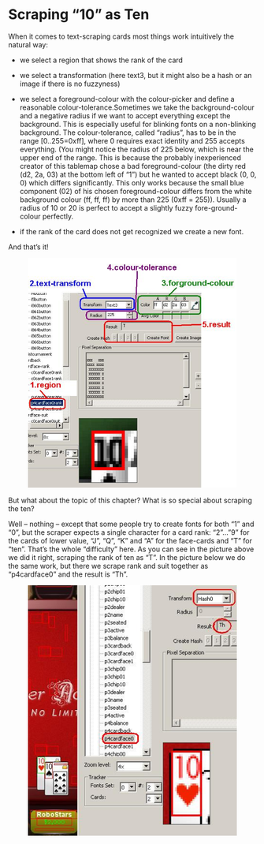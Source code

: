 # Scraping “10” as Ten

When it comes to text-scraping cards most things work intuitively the
natural way:

- we select a region that shows the rank of the card

- we select a transformation (here text3, but it might also be a hash or
  an image if there is no fuzzyness)

- we select a foreground-colour with the colour-picker and define a
  reasonable colour-tolerance.Sometimes we take the background-colour
  and a negative radius if we want to accept everything except the
  background. This is especially useful for blinking fonts on a
  non-blinking background. The colour-tolerance, called “radius”, has to
  be in the range \[0..255=0xff\], where 0 requires exact identity and
  255 accepts everything. (You might notice the radius of 225 below,
  which is near the upper end of the range. This is because the probably
  inexperienced creator of this tablemap chose a bad foreground-colour
  (the dirty red (d2, 2a, 03) at the bottom left of “1”) but he wanted
  to accept black (0, 0, 0) which differs significantly. This only works
  because the small blue component (02) of his chosen foreground-colour
  differs from the white background colour (ff, ff, ff) by more than 225
  (0xff = 255)). Usually a radius of 10 or 20 is perfect to accept a
  slightly fuzzy fore-ground-colour perfectly.

- if the rank of the card does not get recognized we create a new font.

And that’s it!

<figure>
<img src="images/openholdem/expert_tricks/scraping_10_as_ten_rank_only.jpg" />
</figure>

But what about the topic of this chapter? What is so special about
scraping the ten?

Well – nothing – except that some people try to create fonts for both
“1” and “0”, but the scraper expects a single character for a card rank:
“2”...”9” for the cards of lower value, “J”, “Q”, “K” and “A” for the
face-cards and “T” for “ten”. That’s the whole “difficulty” here. As you
can see in the picture above we did it right, scraping the rank of ten
as “T”. In the picture below we do the same work, but there we scrape
rank and suit together as “p4cardface0” and the result is “Th”.

<figure>
<img src="images/openholdem/expert_tricks/scraping_10_as_ten.jpg" />
</figure>
